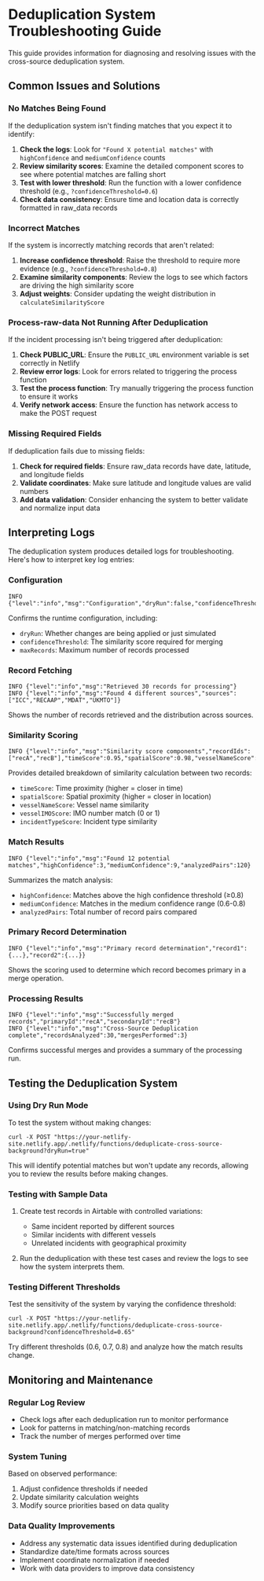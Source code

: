 # Deduplication System Troubleshooting Guide

This guide provides information for diagnosing and resolving issues with the cross-source deduplication system.

## Common Issues and Solutions

### No Matches Being Found

If the deduplication system isn't finding matches that you expect it to identify:

1. **Check the logs**: Look for `"Found X potential matches"` with `highConfidence` and `mediumConfidence` counts
2. **Review similarity scores**: Examine the detailed component scores to see where potential matches are falling short
3. **Test with lower threshold**: Run the function with a lower confidence threshold (e.g., `?confidenceThreshold=0.6`)
4. **Check data consistency**: Ensure time and location data is correctly formatted in raw_data records

### Incorrect Matches

If the system is incorrectly matching records that aren't related:

1. **Increase confidence threshold**: Raise the threshold to require more evidence (e.g., `?confidenceThreshold=0.8`)
2. **Examine similarity components**: Review the logs to see which factors are driving the high similarity score
3. **Adjust weights**: Consider updating the weight distribution in `calculateSimilarityScore`

### Process-raw-data Not Running After Deduplication

If the incident processing isn't being triggered after deduplication:

1. **Check PUBLIC_URL**: Ensure the `PUBLIC_URL` environment variable is set correctly in Netlify
2. **Review error logs**: Look for errors related to triggering the process function
3. **Test the process function**: Try manually triggering the process function to ensure it works
4. **Verify network access**: Ensure the function has network access to make the POST request

### Missing Required Fields

If deduplication fails due to missing fields:

1. **Check for required fields**: Ensure raw_data records have date, latitude, and longitude fields
2. **Validate coordinates**: Make sure latitude and longitude values are valid numbers
3. **Add data validation**: Consider enhancing the system to better validate and normalize input data

## Interpreting Logs

The deduplication system produces detailed logs for troubleshooting. Here's how to interpret key log entries:

### Configuration

```
INFO {"level":"info","msg":"Configuration","dryRun":false,"confidenceThreshold":0.7,"maxRecords":100}
```

Confirms the runtime configuration, including:
- `dryRun`: Whether changes are being applied or just simulated
- `confidenceThreshold`: The similarity score required for merging
- `maxRecords`: Maximum number of records processed

### Record Fetching

```
INFO {"level":"info","msg":"Retrieved 30 records for processing"}
INFO {"level":"info","msg":"Found 4 different sources","sources":["ICC","RECAAP","MDAT","UKMTO"]}
```

Shows the number of records retrieved and the distribution across sources.

### Similarity Scoring

```
INFO {"level":"info","msg":"Similarity score components","recordIds":["recA","recB"],"timeScore":0.95,"spatialScore":0.98,"vesselNameScore":0,"vesselIMOScore":0,"incidentTypeScore":0.8}
```

Provides detailed breakdown of similarity calculation between two records:
- `timeScore`: Time proximity (higher = closer in time)
- `spatialScore`: Spatial proximity (higher = closer in location)
- `vesselNameScore`: Vessel name similarity
- `vesselIMOScore`: IMO number match (0 or 1)
- `incidentTypeScore`: Incident type similarity

### Match Results

```
INFO {"level":"info","msg":"Found 12 potential matches","highConfidence":3,"mediumConfidence":9,"analyzedPairs":120}
```

Summarizes the match analysis:
- `highConfidence`: Matches above the high confidence threshold (≥0.8)
- `mediumConfidence`: Matches in the medium confidence range (0.6-0.8)
- `analyzedPairs`: Total number of record pairs compared

### Primary Record Determination

```
INFO {"level":"info","msg":"Primary record determination","record1":{...},"record2":{...}}
```

Shows the scoring used to determine which record becomes primary in a merge operation.

### Processing Results

```
INFO {"level":"info","msg":"Successfully merged records","primaryId":"recA","secondaryId":"recB"}
INFO {"level":"info","msg":"Cross-Source Deduplication complete","recordsAnalyzed":30,"mergesPerformed":3}
```

Confirms successful merges and provides a summary of the processing run.

## Testing the Deduplication System

### Using Dry Run Mode

To test the system without making changes:

```
curl -X POST "https://your-netlify-site.netlify.app/.netlify/functions/deduplicate-cross-source-background?dryRun=true"
```

This will identify potential matches but won't update any records, allowing you to review the results before making changes.

### Testing with Sample Data

1. Create test records in Airtable with controlled variations:
   - Same incident reported by different sources
   - Similar incidents with different vessels
   - Unrelated incidents with geographical proximity

2. Run the deduplication with these test cases and review the logs to see how the system interprets them.

### Testing Different Thresholds

Test the sensitivity of the system by varying the confidence threshold:

```
curl -X POST "https://your-netlify-site.netlify.app/.netlify/functions/deduplicate-cross-source-background?confidenceThreshold=0.65"
```

Try different thresholds (0.6, 0.7, 0.8) and analyze how the match results change.

## Monitoring and Maintenance

### Regular Log Review

- Check logs after each deduplication run to monitor performance
- Look for patterns in matching/non-matching records
- Track the number of merges performed over time

### System Tuning

Based on observed performance:

1. Adjust confidence thresholds if needed
2. Update similarity calculation weights
3. Modify source priorities based on data quality

### Data Quality Improvements

- Address any systematic data issues identified during deduplication
- Standardize date/time formats across sources
- Implement coordinate normalization if needed
- Work with data providers to improve data consistency